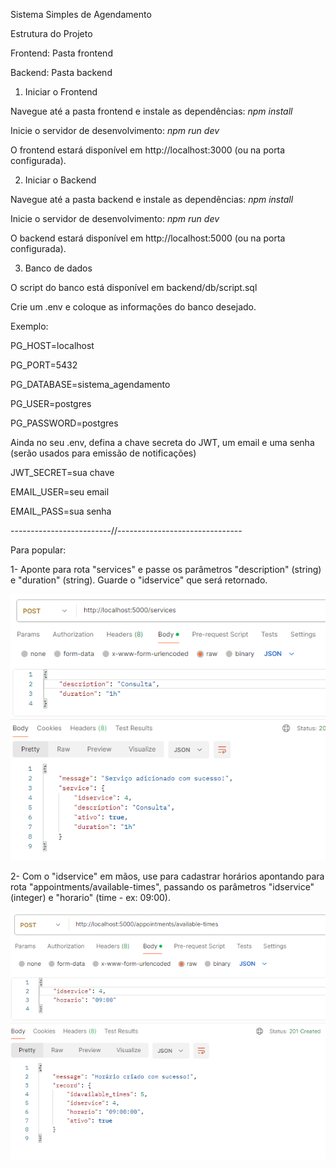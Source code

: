 Sistema Simples de Agendamento

Estrutura do Projeto

Frontend: Pasta frontend

Backend: Pasta backend

1. Iniciar o Frontend

Navegue até a pasta frontend e instale as dependências:
*npm install*

Inicie o servidor de desenvolvimento: 
*npm run dev* 

O frontend estará disponível em http://localhost:3000 (ou na porta configurada).



2. Iniciar o Backend

Navegue até a pasta backend e instale as dependências:
*npm install* 

Inicie o servidor de desenvolvimento:
*npm run dev*

O backend estará disponível em http://localhost:5000 (ou na porta configurada).


3. Banco de dados

O script do banco está disponível em backend/db/script.sql

Crie um .env e coloque as informações do banco desejado.

Exemplo:

PG_HOST=localhost

PG_PORT=5432

PG_DATABASE=sistema_agendamento

PG_USER=postgres

PG_PASSWORD=postgres



Ainda no seu .env, defina a chave secreta do JWT, um email e uma senha (serão usados para emissão de notificações)

JWT_SECRET=sua chave

EMAIL_USER=seu email

EMAIL_PASS=sua senha


-------------------------//------------------------------- 


Para popular:

1- Aponte para rota "services" e passe os parâmetros "description" (string) e "duration" (string).
   Guarde o "idservice" que será retornado.

   ![alt text](image.png) 

2- Com o "idservice" em mãos, use para cadastrar horários apontando para rota "appointments/available-times",
   passando os parâmetros "idservice" (integer) e "horario" (time - ex: 09:00).

   ![alt text](image-1.png)


